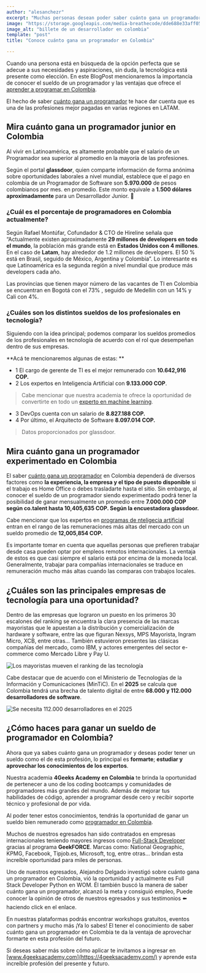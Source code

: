 ```yaml
---
author: "alesanchezr"
excerpt: "Muchas personas desean poder saber cuánto gana un programador en Colombia ya que las posibilidades que ofrece esta profesión permite alcanzar una remuneración favorable para muchos"
image: "https://storage.googleapis.com/media-breathecode/dde688e33aff058bd0f23f7d2544e6fd758ed944b39c18cb4e2cd95b4fb7ef55"
image_alt: "billete de un desarrollador en colombia"
template: "post" 
title: "Conoce cuánto gana un programador en Colombia"

---
```


Cuando una persona está en búsqueda de la opción perfecta que se adecue a sus necesidades y aspiraciones, sin duda, la  tecnológica está presente como elección. En este BlogPost mencionaremos la importancia de conocer el sueldo de un programador y las  ventajas que ofrece el [aprender a programar en Colombia](https://4geeksacademy.com/es/coding-campus/bootcamp-programacion-colombia).

El hecho de saber [cuánto gana un programador](https://4geeksacademy.com/es/cuanto-gana-un-programador/cuanto-gana-un-programador)  te hace dar cuenta que es una de las profesiones mejor pagadas en varias regiones en LATAM.

## Mira cuánto gana un programador junior en Colombia 

Al vivir en Latinoamérica, es altamente probable que el salario de un Programador sea superior al promedio en la mayoría de las profesiones.

Según el portal **glassdoor**, quien comparte información de forma anónima sobre oportunidades laborales a nivel mundial, establece que el pago en colombia de un Programador de Software son **5.970.000** de pesos colombianos por mes. en promedio. Este monto equivale a **1.500 dólares aproximadamente** para un Desarrollador Junior. 🤑

### ¿Cuál es el porcentaje de programadores en Colombia actualmente?

Según Rafael Montúfar, Cofundador & CTO de Hireline señala que “Actualmente existen aproximadamente **29 millones de developers en todo el mundo**, la población más grande está en **Estados Unidos con 4 millones**. En el caso de **Latam**, hay alrededor de 1.2 millones de developers. El 50 % está en Brasil, seguido de México, Argentina y Colombia”. Lo interesante es que Latinoamérica es la segunda región a nivel mundial que produce más developers cada año.

Las provincias que tienen mayor número de  las vacantes de TI en Colombia se encuentran en Bogotá con el 73% , seguido de Medellín con un 14% y Cali con 4%. 

### ¿Cuáles son los distintos sueldos de los profesionales en tecnología?   

Siguiendo con la idea principal; podemos comparar los sueldos promedios de los profesionales en tecnología de acuerdo con el rol que desempeñan dentro de sus empresas. 

**Acá te mencionaremos algunas de estas: **
- 1 El cargo de gerente de TI es el mejor remunerado con **10.642,916 COP.**
- 2 Los expertos en Inteligencia Artificial con **9.133.000 COP**. 
> Cabe mencionar que nuestra academia te ofrece la oportunidad de convertirte en todo un [experto en machine learning](https://4geeksacademy.com/es/coding-bootcamps/curso-datascience-machine-learning). 
- 3 DevOps cuenta con un salario de **8.827.188 COP.** 
- 4 Por último, el Arquitecto de Software **8.097.014 COP.**
> Datos proporcionados por glassdoor. 

## Mira cuánto gana un programador experimentado en Colombia

El saber [cuánto gana un programador](https://4geeksacademy.com/es/cuanto-gana-un-programador/cuanto-gana-un-programador) en Colombia dependerá de diversos factores como **la experiencia, la empresa y el tipo de puesto disponible** si el trabajo es Home Office o debes trasladarte hasta el sitio. 
Sin embargo, al conocer el sueldo de un programador siendo experimentado podrá tener la posibilidad de ganar mensualmente un promedio entre **7.000.000 COP según co.talent  hasta 10,405,635 COP. Según la encuestadora glassdoor.** 

Cabe mencionar que los expertos en [programas de nteligecia artificial](https://4geeksacademy.com/es/coding-bootcamps/curso-inteligencia-artificial) entran en el rango de las remuneraciones más altas del mercado con un sueldo promedio de **12,005,854 COP.** 

Es importante tomar en cuenta que aquellas personas que prefieren trabajar desde casa pueden optar por empleos remotos internacionales. La ventaja de estos es que casi siempre el salario está por encima de la moneda local. Generalmente, trabajar para compañías internacionales se traduce en remuneración mucho más altas cuando las comparas con trabajos locales.  

## ¿Cuáles son las principales empresas de tecnología para una oportunidad?

Dentro de las empresas que lograron un puesto en los primeros 30 escalones del ranking se encuentra la clara presencia de las marcas mayoristas que le apuestan a la distribución y comercialización de hardware y software, entre las que figuran Nexsys, MPS Mayorista, Ingram Micro, XCB, entre otras...
También estuvieron presentes las clásicas compañías del mercado, como IBM, y actores emergentes del sector e-commerce como Mercado Libre y Pay U.

![Los mayoristas mueven el ranking de las tecnología](https://breathecode.herokuapp.com/v1/media/file/emp-1000emptecnologia-web-jpg)

Cabe destacar que de acuerdo con el Ministerio de Tecnologías de la Información y Comunicaciones (MinTiC). En el **2025** se calcula que Colombia tendrá una brecha de talento digital de entre **68.000 y 112.000 desarrolladores de software**.

![Se necesita 112.000 desarrolladores en el 2025](https://breathecode.herokuapp.com/v1/media/file/esp-carreras-tecnologicas-pag9-1-jpg)

## ¿Cómo haces para ganar un sueldo de programador en Colombia?

Ahora que ya sabes cuánto gana un programador y deseas poder tener un sueldo como el de esta profesión, lo principal es **formarte**; **estudiar y aprovechar los conocimientos de los expertos**. 

Nuestra academia **4Geeks Academy en Colombia**  te brinda la oportunidad de pertenecer a uno de los coding bootcamps y comunidades de programadores más grandes del mundo. Además de mejorar tus habilidades de código, aprender a programar desde cero y recibir soporte técnico y profesional de por vida.  

Al poder tener estos conocimientos, tendrás la oportunidad de ganar un sueldo bien remunerado como [programador en Colombia](https://4geeksacademy.com/es/coding-campus/bootcamp-programacion-colombia).

Muchos de nuestros egresados han sido contratados en empresas internacionales teniendo mayores ingresos como [Full-Stack Developer](https://4geeksacademy.com/es/coding-bootcamps/full-stack-part-time) gracias al programa **GeekFORCE**. Marcas como: National Geographic, KPMG, Facebook, Tipjob.es, Microsoft, tcg, entre otras... brindan esta increíble oportunidad para miles de personas. 

Uno de nuestros egresados, Alejandro Delgado investigó sobre cuánto gana un programador en Colombia, vió la oportunidad y actualmente es Full Stack Developer Python en WOM. Él también buscó la manera de saber cuánto gana un programador, alcanzó la meta y consiguió empleo, Puede conocer la opinión de otros de nuestros egresados  y sus testimonios ⬅️ haciendo click en el enlace. 

 En nuestras plataformas podrás encontrar workshops gratuitos, eventos con partners y mucho más ¡Ya lo sabes! El tener el conocimiento de saber cuánto gana un programador en Colombia te da la ventaja de aprovechar formarte en esta profesión del futuro.

 Si deseas saber más sobre cómo aplicar te invitamos a ingresar en [www.4geeksacademy.com](https://4geeksacademy.com/) y aprende esta increíble profesión del presente y futuro.  